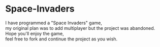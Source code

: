# Space-Invaders

I have programmed a "Space Invaders" game,<br/>
my original plan was to add multiplayer but the project was abandoned.<br/>
Hope you'll enjoy the game, <br/>
feel free to fork and continue the project as you wish.
